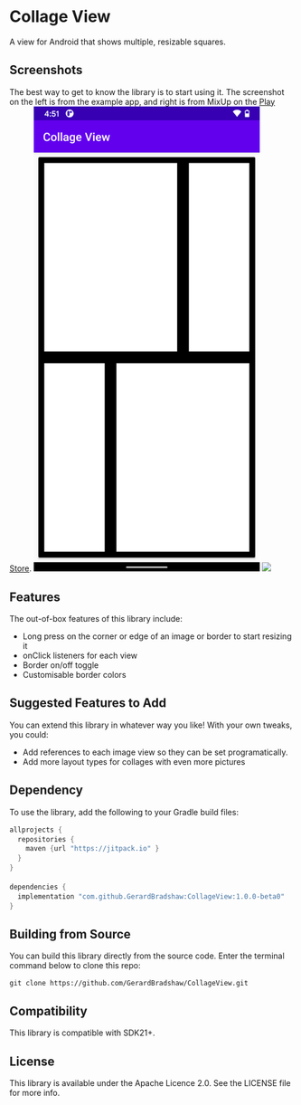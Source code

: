 # Collage View
A view for Android that shows multiple, resizable squares.

## Screenshots
The best way to get to know the library is to start using it. The screenshot on the left is from the example app, and right is from MixUp on the [Play Store](https://play.google.com/store/apps/details?id=com.gerardbradshaw.v2mixup).
<img src="/art/screenshot.png?raw=true" width="400px"> <img src="/art/screenshot_mix_up.png?raw=true" width="400px">

## Features
The out-of-box features of this library include:
- Long press on the corner or edge of an image or border to start resizing it
- onClick listeners for each view
- Border on/off toggle
- Customisable border colors

## Suggested Features to Add
You can extend this library in whatever way you like! With your own tweaks, you could:
- Add references to each image view so they can be set programatically.
- Add more layout types for collages with even more pictures

## Dependency
To use the library, add the following to your Gradle build files:
```groovy
allprojects { 
  repositories {
    maven {url "https://jitpack.io" }
  }
}

dependencies {
  implementation "com.github.GerardBradshaw:CollageView:1.0.0-beta0"
}
```

## Building from Source
You can build this library directly from the source code. Enter the terminal command below to clone this repo:
```shell
git clone https://github.com/GerardBradshaw/CollageView.git  
```

## Compatibility
This library is compatible with SDK21+.

## License
This library is available under the Apache Licence 2.0. See the LICENSE file for more info.